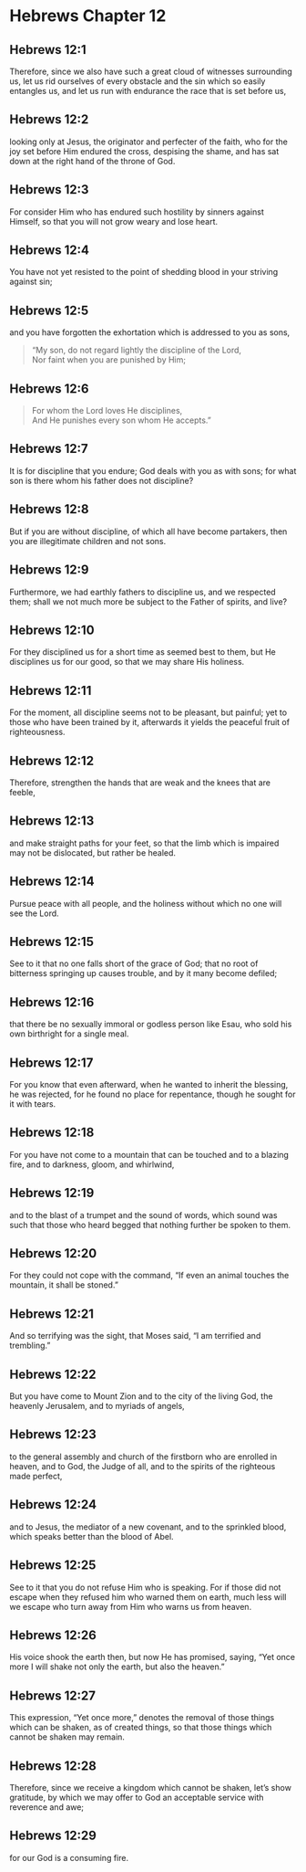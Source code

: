 # Hebrews Chapter 12

## Hebrews 12:1

Therefore, since we also have such a great cloud of witnesses surrounding us, let us rid ourselves of every obstacle and the sin which so easily entangles us, and let us run with endurance the race that is set before us,

## Hebrews 12:2

looking only at Jesus, the originator and perfecter of the faith, who for the joy set before Him endured the cross, despising the shame, and has sat down at the right hand of the throne of God.

## Hebrews 12:3

For consider Him who has endured such hostility by sinners against Himself, so that you will not grow weary and lose heart.

## Hebrews 12:4

You have not yet resisted to the point of shedding blood in your striving against sin;

## Hebrews 12:5

and you have forgotten the exhortation which is addressed to you as sons,

> “My son, do not regard lightly the discipline of the Lord,  
> Nor faint when you are punished by Him;

## Hebrews 12:6

> For whom the Lord loves He disciplines,  
> And He punishes every son whom He accepts.”

## Hebrews 12:7

It is for discipline that you endure; God deals with you as with sons; for what son is there whom his father does not discipline?

## Hebrews 12:8

But if you are without discipline, of which all have become partakers, then you are illegitimate children and not sons.

## Hebrews 12:9

Furthermore, we had earthly fathers to discipline us, and we respected them; shall we not much more be subject to the Father of spirits, and live?

## Hebrews 12:10

For they disciplined us for a short time as seemed best to them, but He disciplines us for our good, so that we may share His holiness.

## Hebrews 12:11

For the moment, all discipline seems not to be pleasant, but painful; yet to those who have been trained by it, afterwards it yields the peaceful fruit of righteousness.

## Hebrews 12:12

Therefore, strengthen the hands that are weak and the knees that are feeble,

## Hebrews 12:13

and make straight paths for your feet, so that the limb which is impaired may not be dislocated, but rather be healed.

## Hebrews 12:14

Pursue peace with all people, and the holiness without which no one will see the Lord.

## Hebrews 12:15

See to it that no one falls short of the grace of God; that no root of bitterness springing up causes trouble, and by it many become defiled;

## Hebrews 12:16

that there be no sexually immoral or godless person like Esau, who sold his own birthright for a single meal.

## Hebrews 12:17

For you know that even afterward, when he wanted to inherit the blessing, he was rejected, for he found no place for repentance, though he sought for it with tears.

## Hebrews 12:18

For you have not come to a mountain that can be touched and to a blazing fire, and to darkness, gloom, and whirlwind,

## Hebrews 12:19

and to the blast of a trumpet and the sound of words, which sound was such that those who heard begged that nothing further be spoken to them.

## Hebrews 12:20

For they could not cope with the command, “If even an animal touches the mountain, it shall be stoned.”

## Hebrews 12:21

And so terrifying was the sight, that Moses said, “I am terrified and trembling.”

## Hebrews 12:22

But you have come to Mount Zion and to the city of the living God, the heavenly Jerusalem, and to myriads of angels,

## Hebrews 12:23

to the general assembly and church of the firstborn who are enrolled in heaven, and to God, the Judge of all, and to the spirits of the righteous made perfect,

## Hebrews 12:24

and to Jesus, the mediator of a new covenant, and to the sprinkled blood, which speaks better than the blood of Abel.

## Hebrews 12:25

See to it that you do not refuse Him who is speaking. For if those did not escape when they refused him who warned them on earth, much less will we escape who turn away from Him who warns us from heaven.

## Hebrews 12:26

His voice shook the earth then, but now He has promised, saying, “Yet once more I will shake not only the earth, but also the heaven.”

## Hebrews 12:27

This expression, “Yet once more,” denotes the removal of those things which can be shaken, as of created things, so that those things which cannot be shaken may remain.

## Hebrews 12:28

Therefore, since we receive a kingdom which cannot be shaken, let’s show gratitude, by which we may offer to God an acceptable service with reverence and awe;

## Hebrews 12:29

for our God is a consuming fire.
